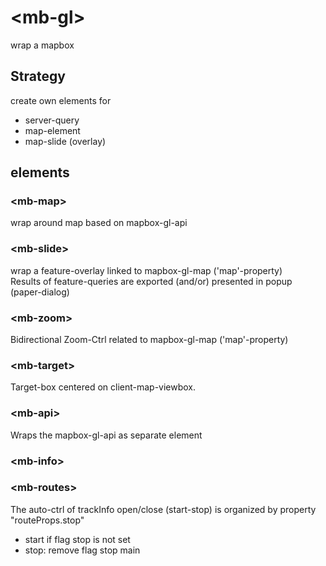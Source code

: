 # \<mb-gl\>

wrap a mapbox 

## Strategy

create own elements for 
+ server-query
+ map-element
+ map-slide (overlay)

## elements

### \<mb-map\>
wrap around map based on mapbox-gl-api 

### \<mb-slide\>
wrap a feature-overlay linked to mapbox-gl-map ('map'-property)  
Results of feature-queries are exported (and/or) presented in popup (paper-dialog)  

### \<mb-zoom\>
Bidirectional Zoom-Ctrl related to mapbox-gl-map ('map'-property)  

### \<mb-target\>
Target-box centered on client-map-viewbox.

### \<mb-api\>
Wraps the mapbox-gl-api as separate element

### \<mb-info\>


### \<mb-routes\>
The auto-ctrl of trackInfo open/close (start-stop) is organized by property "routeProps.stop" 
+ start if flag stop is not set
+ stop: remove flag stop 
main 
